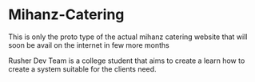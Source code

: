 # Mihanz-Catering
This is only the proto type of the actual mihanz catering  website that will soon be avail on the internet in few more months

Rusher Dev Team is a college student that aims to create a learn how to create a system suitable for the clients need.

